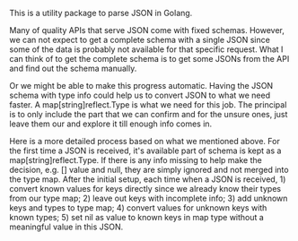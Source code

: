 This is a utility package to parse JSON in Golang.

Many of quality APIs that serve JSON come with fixed schemas. However, we can not expect to get a complete schema with a single JSON since some of the data is probably not available for that specific request. What I can think of to get the complete schema is to get some JSONs from the API and find out the schema manually.

Or we might be able to make this progress automatic. Having the JSON schema with type info could help us to convert JSON to what we need faster. A map[string]reflect.Type is what we need for this job. The principal is to only include the part that we can confirm and for the unsure ones, just leave them our and explore it till enough info comes in.

Here is a more detailed process based on what we mentioned above. For the first time a JSON is received, it's available part of schema is kept as a map[string]reflect.Type. If there is any info missing to help make the decision, e.g. [] value and null, they are simply ignored and not merged into the type map. After the initial setup, each time when a JSON is received, 1) convert known values for keys directly since we already know their types from our type map; 2) leave out keys with incomplete info; 3) add unknown keys and types to type map; 4) convert values for unknown keys with known types; 5) set nil as value to known keys in map type without a meaningful value in this JSON.
